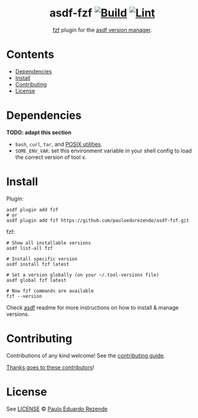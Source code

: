 <div align="center">

# asdf-fzf [![Build](https://github.com/pauloedurezende/asdf-fzf/actions/workflows/build.yml/badge.svg)](https://github.com/pauloedurezende/asdf-fzf/actions/workflows/build.yml) [![Lint](https://github.com/pauloedurezende/asdf-fzf/actions/workflows/lint.yml/badge.svg)](https://github.com/pauloedurezende/asdf-fzf/actions/workflows/lint.yml)

[fzf](<TOOL HOMEPAGE>) plugin for the [asdf version manager](https://asdf-vm.com).

</div>

# Contents

- [Dependencies](#dependencies)
- [Install](#install)
- [Contributing](#contributing)
- [License](#license)

# Dependencies

**TODO: adapt this section**

- `bash`, `curl`, `tar`, and [POSIX utilities](https://pubs.opengroup.org/onlinepubs/9699919799/idx/utilities.html).
- `SOME_ENV_VAR`: set this environment variable in your shell config to load the correct version of tool x.

# Install

Plugin:

```shell
asdf plugin add fzf
# or
asdf plugin add fzf https://github.com/pauloedurezende/asdf-fzf.git
```

fzf:

```shell
# Show all installable versions
asdf list-all fzf

# Install specific version
asdf install fzf latest

# Set a version globally (on your ~/.tool-versions file)
asdf global fzf latest

# Now fzf commands are available
fzf --version
```

Check [asdf](https://github.com/asdf-vm/asdf) readme for more instructions on how to
install & manage versions.

# Contributing

Contributions of any kind welcome! See the [contributing guide](contributing.md).

[Thanks goes to these contributors](https://github.com/pauloedurezende/asdf-fzf/graphs/contributors)!

# License

See [LICENSE](LICENSE) © [Paulo Eduardo Rezende](https://github.com/pauloedurezende/)
